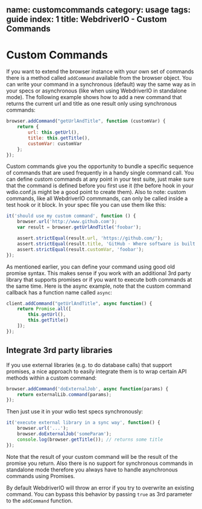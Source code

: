 name: customcommands
category: usage
tags: guide
index: 1
title: WebdriverIO - Custom Commands
---

Custom Commands
===============

If you want to extend the browser instance with your own set of commands there is a method called `addCommand` available from the browser object. You can write your command in a synchronous (default) way the same way as in your specs or asynchronous (like when using WebdriverIO in standalone mode). The following example shows how to add a new command that returns the current url and title as one result only using synchronous commands:

```js
browser.addCommand("getUrlAndTitle", function (customVar) {
    return {
        url: this.getUrl(),
        title: this.getTitle(),
        customVar: customVar
    };
});
```

Custom commands give you the opportunity to bundle a specific sequence of commands that are used frequently in a handy single command call. You can define custom commands at any point in your test suite, just make sure that the command is defined before you first use it (the before hook in your wdio.conf.js might be a good point to create them). Also to note: custom commands, like all WebdriverIO commmands, can only be called inside a test hook or it block. In your spec file you can use them like this:

```js
it('should use my custom command', function () {
    browser.url('http://www.github.com');
    var result = browser.getUrlAndTitle('foobar');

    assert.strictEqual(result.url, 'https://github.com/');
    assert.strictEqual(result.title, 'GitHub · Where software is built');
    assert.strictEqual(result.customVar, 'foobar');
});
```

As mentioned earlier, you can define your command using good old promise syntax. This makes sense if you work with an additional 3rd party library that supports promises or if you want to execute both commands at the same time. Here is the async example, note that the custom command callback has a function name called `async`:

```js
client.addCommand("getUrlAndTitle", async function() {
    return Promise.all([
        this.getUrl(),
        this.getTitle()
    ]);
});
```

## Integrate 3rd party libraries

If you use external libraries (e.g. to do database calls) that support promises, a nice approach to easily integrate them is to wrap certain API methods within a custom command:

```js
browser.addCommand('doExternalJob', async function(params) {
    return externalLib.command(params);
});
```

Then just use it in your wdio test specs synchronously:

```js
it('execute external library in a sync way', function() {
    browser.url('...');
    browser.doExternalJob('someParam');
    console.log(browser.getTitle()); // returns some title
});
```

Note that the result of your custom command will be the result of the promise you return. Also there is no support for synchronous commands in standalone mode therefore you always have to handle asynchronous commands using Promises.

By default WebdriverIO will throw an error if you try to overwrite an existing command. You can bypass this behavior by passing `true` as 3rd parameter to the `addCommand` function.
